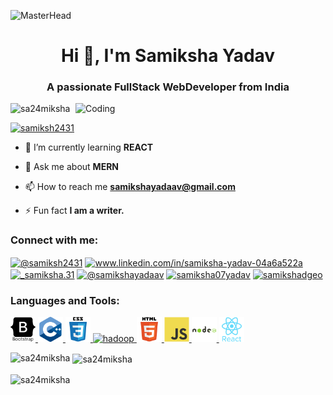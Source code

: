 ![MasterHead](https://www.careerguide.com/career/wp-content/uploads/2020/03/giphy-7.gif)
<h1 align="center">Hi 👋, I'm Samiksha Yadav </h1>
<h3 align="center">A passionate FullStack WebDeveloper from India</h3>
<img align="right" alt="Coding" width="400" src="https://res.cloudinary.com/practicaldev/image/fetch/s--2bZIjPGC--/c_limit%2Cf_auto%2Cfl_progressive%2Cq_66%2Cw_880/https://dev-to-uploads.s3.amazonaws.com/i/d4tvukbt5mra37cvwklk.gif">

<p align="left"> <img src="https://komarev.com/ghpvc/?username=sa24miksha&label=Profile%20views&color=0e75b6&style=flat" alt="sa24miksha" /> </p>

<p align="left"> <a href="https://twitter.com/samiksh2431" target="blank"><img src="https://img.shields.io/twitter/follow/samiksh2431?logo=twitter&style=for-the-badge" alt="samiksh2431" /></a> </p>

- 🌱 I’m currently learning **REACT**

- 💬 Ask me about **MERN**

- 📫 How to reach me **samikshayadaav@gmail.com**

- ⚡ Fun fact **I am a writer.**

<h3 align="left">Connect with me:</h3>
<p align="left">
<a href="https://twitter.com/@samiksh2431" target="blank"><img align="center" src="https://raw.githubusercontent.com/rahuldkjain/github-profile-readme-generator/master/src/images/icons/Social/twitter.svg" alt="@samiksh2431" height="30" width="40" /></a>
<a href="https://linkedin.com/in/www.linkedin.com/in/samiksha-yadav-04a6a522a" target="blank"><img align="center" src="https://raw.githubusercontent.com/rahuldkjain/github-profile-readme-generator/master/src/images/icons/Social/linked-in-alt.svg" alt="www.linkedin.com/in/samiksha-yadav-04a6a522a" height="30" width="40" /></a>
<a href="https://instagram.com/_samiksha.31" target="blank"><img align="center" src="https://raw.githubusercontent.com/rahuldkjain/github-profile-readme-generator/master/src/images/icons/Social/instagram.svg" alt="_samiksha.31" height="30" width="40" /></a>
<a href="https://www.hackerrank.com/@samikshayadaav" target="blank"><img align="center" src="https://raw.githubusercontent.com/rahuldkjain/github-profile-readme-generator/master/src/images/icons/Social/hackerrank.svg" alt="@samikshayadaav" height="30" width="40" /></a>
<a href="https://www.leetcode.com/samiksha07yadav" target="blank"><img align="center" src="https://raw.githubusercontent.com/rahuldkjain/github-profile-readme-generator/master/src/images/icons/Social/leet-code.svg" alt="samiksha07yadav" height="30" width="40" /></a>
<a href="https://auth.geeksforgeeks.org/user/samikshadgeo" target="blank"><img align="center" src="https://raw.githubusercontent.com/rahuldkjain/github-profile-readme-generator/master/src/images/icons/Social/geeks-for-geeks.svg" alt="samikshadgeo" height="30" width="40" /></a>
</p>

<h3 align="left">Languages and Tools:</h3>
<p align="left"> <a href="https://getbootstrap.com" target="_blank" rel="noreferrer"> <img src="https://raw.githubusercontent.com/devicons/devicon/master/icons/bootstrap/bootstrap-plain-wordmark.svg" alt="bootstrap" width="40" height="40"/> </a> <a href="https://www.w3schools.com/cpp/" target="_blank" rel="noreferrer"> <img src="https://raw.githubusercontent.com/devicons/devicon/master/icons/cplusplus/cplusplus-original.svg" alt="cplusplus" width="40" height="40"/> </a> <a href="https://www.w3schools.com/css/" target="_blank" rel="noreferrer"> <img src="https://raw.githubusercontent.com/devicons/devicon/master/icons/css3/css3-original-wordmark.svg" alt="css3" width="40" height="40"/> </a> <a href="https://hadoop.apache.org/" target="_blank" rel="noreferrer"> <img src="https://www.vectorlogo.zone/logos/apache_hadoop/apache_hadoop-icon.svg" alt="hadoop" width="40" height="40"/> </a> <a href="https://www.w3.org/html/" target="_blank" rel="noreferrer"> <img src="https://raw.githubusercontent.com/devicons/devicon/master/icons/html5/html5-original-wordmark.svg" alt="html5" width="40" height="40"/> </a> <a href="https://developer.mozilla.org/en-US/docs/Web/JavaScript" target="_blank" rel="noreferrer"> <img src="https://raw.githubusercontent.com/devicons/devicon/master/icons/javascript/javascript-original.svg" alt="javascript" width="40" height="40"/> </a> <a href="https://nodejs.org" target="_blank" rel="noreferrer"> <img src="https://raw.githubusercontent.com/devicons/devicon/master/icons/nodejs/nodejs-original-wordmark.svg" alt="nodejs" width="40" height="40"/> </a> <a href="https://reactjs.org/" target="_blank" rel="noreferrer"> <img src="https://raw.githubusercontent.com/devicons/devicon/master/icons/react/react-original-wordmark.svg" alt="react" width="40" height="40"/> </a> </p>

<p><img align="left" src="https://github-readme-stats.vercel.app/api/top-langs?username=sa24miksha&show_icons=true&locale=en&layout=compact" alt="sa24miksha" /></p>

<p>&nbsp;<img align="center" src="https://github-readme-stats.vercel.app/api?username=sa24miksha&show_icons=true&locale=en" alt="sa24miksha" /></p>

<p><img align="center" src="https://github-readme-streak-stats.herokuapp.com/?user=sa24miksha&" alt="sa24miksha" /></p>
